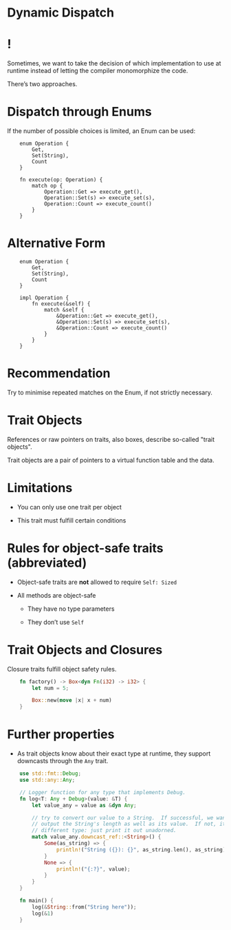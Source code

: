 # Dynamic Dispatch

!
=

Sometimes, we want to take the decision of which implementation to use
at runtime instead of letting the compiler monomorphize the code.

There’s two approaches.

Dispatch through Enums
======================

If the number of possible choices is limited, an Enum can be used:
```rust,ignore,does_not_compile
    enum Operation {
        Get,
        Set(String),
        Count
    }

    fn execute(op: Operation) {
        match op {
            Operation::Get => execute_get(),
            Operation::Set(s) => execute_set(s),
            Operation::Count => execute_count()
        }
    }
```
Alternative Form
================
```rust,ignore,does_not_compile
    enum Operation {
        Get,
        Set(String),
        Count
    }

    impl Operation {
        fn execute(&self) {
            match &self {
                &Operation::Get => execute_get(),
                &Operation::Set(s) => execute_set(s),
                &Operation::Count => execute_count()
            }
        }
    }
```
Recommendation
==============

Try to minimise repeated matches on the Enum, if not strictly necessary.

Trait Objects
=============

References or raw pointers on traits, also boxes, describe so-called
"trait objects".

Trait objects are a pair of pointers to a virtual function table and the
data.

Limitations
===========

-   You can only use one trait per object

-   This trait must fulfill certain conditions

Rules for object-safe traits (abbreviated)
==========================================

-   Object-safe traits are **not** allowed to require `Self: Sized`

-   All methods are object-safe

    -   They have no type parameters

    -   They don’t use `Self`

Trait Objects and Closures
==========================

Closure traits fulfill object safety rules.

```rust
    fn factory() -> Box<dyn Fn(i32) -> i32> {
        let num = 5;

        Box::new(move |x| x + num)
    }
```
Further properties
==================

-   As trait objects know about their exact type at runtime, they
    support downcasts through the `Any` trait.

<!-- -->
```rust
    use std::fmt::Debug;
    use std::any::Any;

    // Logger function for any type that implements Debug.
    fn log<T: Any + Debug>(value: &T) {
        let value_any = value as &dyn Any;

        // try to convert our value to a String.  If successful, we want to
        // output the String's length as well as its value.  If not, it's a
        // different type: just print it out unadorned.
        match value_any.downcast_ref::<String>() {
            Some(as_string) => {
                println!("String ({}): {}", as_string.len(), as_string);
            }
            None => {
                println!("{:?}", value);
            }
        }
    }

    fn main() {
        log(&String::from("String here"));
        log(&1)
    }
```
